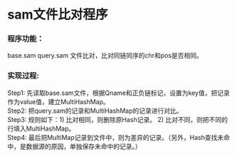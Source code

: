 # sam文件比对程序

### 程序功能：
base.sam query.sam 文件比对，比对同链同序的chr和pos是否相同。
### 实现过程:
Step1: 先读取base.sam文件，根据Qname和正负链标记，设置为key值，把记录作为value值，建立MultiHashMap。   
Step2: 把query.sam的记录和MultiHashMap的记录进行对比。   
Step3: 规则如下：1) 比对相同，则删除原Hash记录。  2) 比对不同，则把不同的行填入MultiHashMap。   
Step4: 最后把MultiMap记录到文件中，则为差异的记录。（另外，Hash查找未命中，是数据源的原因，单独保存未命中的记录。）

